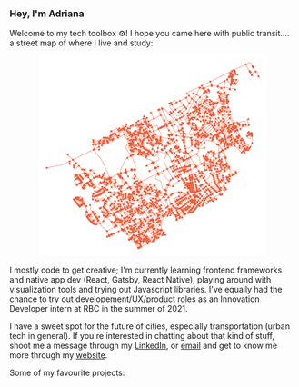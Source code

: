 ### Hey, I'm Adriana
Welcome to my tech toolbox ⚙️! I hope you came here with public transit.... a street map of where I live and study:

<p align="center"><img align="centre" width="400" src="waterloo2.png"></img></p>

I mostly code to get creative; I'm currently learning frontend frameworks and native app dev (React, Gatsby, React Native), playing around with visualization tools and trying out Javascript libraries. I've equally had the chance to try out developement/UX/product roles as an Innovation Developer intern at RBC in the summer of 2021. 

I have a sweet spot for the future of cities, especially transportation (urban tech in general). If you're interested in chatting about that kind of stuff, shoot me a message through my [LinkedIn](https://www.linkedin.com/in/adriana-ceric/), or [email](adriana.ceric@gmail.com) and get to know me more through my [website](https://adrianaceric.github.io/).

Some of my favourite projects:
